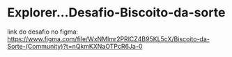# Explorer...Desafio-Biscoito-da-sorte
link do desafio no figma: https://www.figma.com/file/WxNMlmr2PRlCZ4B95KL5cX/Biscoito-da-Sorte-(Community)?t=nQkmKXNaOTPcR6Ja-0

